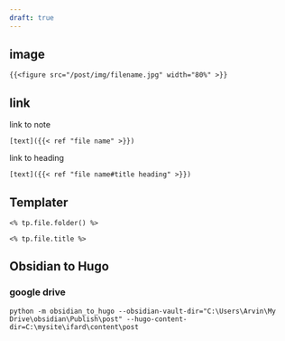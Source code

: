 ```yaml
---
draft: true
---
```

## image
```
{{<figure src="/post/img/filename.jpg" width="80%" >}}
```

## link
link to note
```
[text]({{< ref "file name" >}})
```

link to heading
```
[text]({{< ref "file name#title heading" >}})
```

## Templater

```
<% tp.file.folder() %>
```

```
<% tp.file.title %>
```

## Obsidian to Hugo

### google drive
```
python -m obsidian_to_hugo --obsidian-vault-dir="C:\Users\Arvin\My Drive\obsidian\Publish\post" --hugo-content-dir=C:\mysite\ifard\content\post
```




